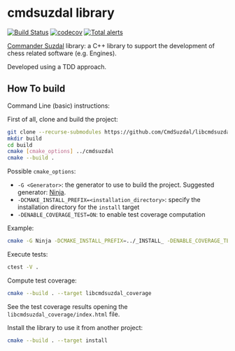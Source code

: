 # cmdsuzdal library

[![Build Status](https://travis-ci.org/CmdSuzdal/libcmdsuzdal.svg?branch=main)](https://travis-ci.org/CmdSuzdal/libcmdsuzdal)
[![codecov](https://codecov.io/gh/CmdSuzdal/libcmdsuzdal/branch/main/graph/badge.svg?token=GBBPR7YIUX)](https://codecov.io/gh/CmdSuzdal/libcmdsuzdal)
[![Total alerts](https://img.shields.io/lgtm/alerts/g/CmdSuzdal/libcmdsuzdal.svg?logo=lgtm&logoWidth=18)](https://lgtm.com/projects/g/CmdSuzdal/libcmdsuzdal/alerts/)


[Commander Suzdal] library: a C++ library to support the development of chess related software (e.g. Engines).

Developed using a TDD approach.

## How To build

Command Line (basic) instructions:

First of all, clone and build the project:

```bash
git clone --recurse-submodules https://github.com/CmdSuzdal/libcmdsuzdal.git
mkdir build
cd build
cmake [cmake_options] ../cmdsuzdal
cmake --build .
```

Possible `cmake_options`:

 - `-G <Generator>`: the generator to use to build the project. Suggested generator: [Ninja].
 - `-DCMAKE_INSTALL_PREFIX=<installation_directory>`: specify the installation directory for the `install` target
- `-DENABLE_COVERAGE_TEST=ON`: to enable test coverage computation

Example:
```bash
cmake -G Ninja -DCMAKE_INSTALL_PREFIX=../_INSTALL_ -DENABLE_COVERAGE_TEST=ON ../libcmdsuzdal
```


Execute tests:
```bash
ctest -V .
```

Compute test coverage:
```bash
cmake --build . --target libcmdsuzdal_coverage
```

See the test coverage results opening the `libcmdsuzdal_coverage/index.html` file.

Install the library to use it from another project:
```bash
cmake --build . --target install
```


[Commander Suzdal]: https://www.fadedpage.com/showbook.php?pid=20170826
[Ninja]: https://ninja-build.org/
